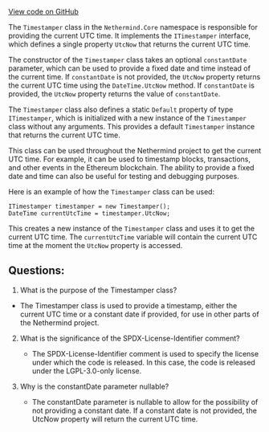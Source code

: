 [View code on GitHub](https://github.com/NethermindEth/nethermind/src/Nethermind/Nethermind.Core/Timestamper.cs)

The `Timestamper` class in the `Nethermind.Core` namespace is responsible for providing the current UTC time. It implements the `ITimestamper` interface, which defines a single property `UtcNow` that returns the current UTC time.

The constructor of the `Timestamper` class takes an optional `constantDate` parameter, which can be used to provide a fixed date and time instead of the current time. If `constantDate` is not provided, the `UtcNow` property returns the current UTC time using the `DateTime.UtcNow` method. If `constantDate` is provided, the `UtcNow` property returns the value of `constantDate`.

The `Timestamper` class also defines a static `Default` property of type `ITimestamper`, which is initialized with a new instance of the `Timestamper` class without any arguments. This provides a default `Timestamper` instance that returns the current UTC time.

This class can be used throughout the Nethermind project to get the current UTC time. For example, it can be used to timestamp blocks, transactions, and other events in the Ethereum blockchain. The ability to provide a fixed date and time can also be useful for testing and debugging purposes.

Here is an example of how the `Timestamper` class can be used:

```
ITimestamper timestamper = new Timestamper();
DateTime currentUtcTime = timestamper.UtcNow;
```

This creates a new instance of the `Timestamper` class and uses it to get the current UTC time. The `currentUtcTime` variable will contain the current UTC time at the moment the `UtcNow` property is accessed.
## Questions: 
 1. What is the purpose of the Timestamper class?
   - The Timestamper class is used to provide a timestamp, either the current UTC time or a constant date if provided, for use in other parts of the Nethermind project.

2. What is the significance of the SPDX-License-Identifier comment?
   - The SPDX-License-Identifier comment is used to specify the license under which the code is released. In this case, the code is released under the LGPL-3.0-only license.

3. Why is the constantDate parameter nullable?
   - The constantDate parameter is nullable to allow for the possibility of not providing a constant date. If a constant date is not provided, the UtcNow property will return the current UTC time.